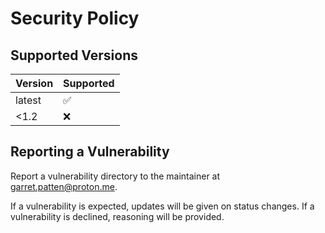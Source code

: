 # Security Policy

## Supported Versions

| Version | Supported          |
| ------- | ------------------ |
| latest  | :white_check_mark: |
| <1.2    | :x:                |

## Reporting a Vulnerability

Report a vulnerability directory to the maintainer at garret.patten@proton.me.

If a vulnerability is expected, updates will be given on status changes. If a vulnerability is declined, reasoning will be provided.
